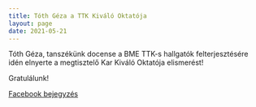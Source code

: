```yaml
---
title: Tóth Géza a TTK Kiváló Oktatója
layout: page 
date: 2021-05-21
---
```


Tóth Géza, tanszékünk docense a BME TTK-s hallgatók felterjesztésére idén elnyerte a megtisztelő Kar Kiváló Oktatója elismerést!

Gratulálunk!

[Facebook bejegyzés](https://www.facebook.com/bmemath/posts/265549121788123)

